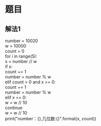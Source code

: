 # 题目
## 解法1 
number = 10020  
w = 10000  
count = 0  
for i in range(5):  
    x = number // w  
    if x:  
        count += 1  
        number = number % w  
    elif count > 0 and x == 0:  
        count += 1  
        number = number % w  
    elif x == 0:  
        w = w // 10  
        continue  
    w = w // 10  
    print("number：{},几位数:{}".format(x, count))
